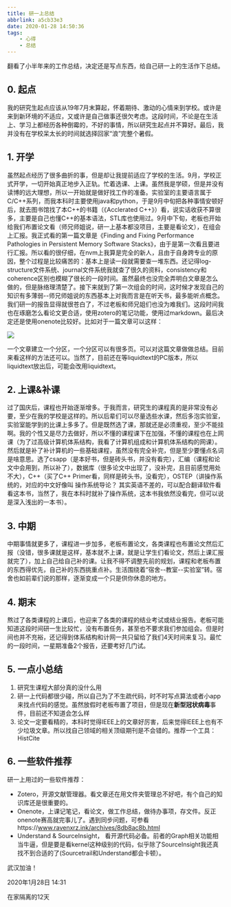 ```yaml
---
title: 研一上总结
abbrlink: a5cb33e3
date: 2020-01-28 14:50:36
tags:
	- 心得
	- 总结
---
```



翻看了小半年来的工作总结，决定还是写点东西，给自己研一上的生活作下总结。

## 0. 起点

我的研究生起点应该从19年7月末算起，怀着期待、激动的心情来到学校。或许是来到新环境的不适应，又或许是自己做事还很欠考虑。这段时间，不论是在生活上、学习上都经历各种倒霉的，不好的事情，所以研究生起点并不算好。最后，我并没有在学校呆太长的时间就选择回家“浪”完整个暑假。
<!-- more -->

## 1. 开学

虽然起点经历了很多曲折的事，但是却让我提前适应了学校的生活。9月，学校正式开学，一切开始真正地步入正轨。忙着选课、上课。虽然我是学硕，但是并没有读博的远大理想，所以一开始就是做好找工作的准备。实验室的主要语言属于C/C++系列，而我本科时主要使用java和python，于是9月中旬把各种事情安顿好后，就去图书馆找了本C++的书籍（《Acclerated C++》）看，说实话收获不算很多，主要是自己也懂C++的基本语法，STL库也使用过。9月中下旬，老板也开始给我们布置论文看（师兄师姐说，研一上基本都没项目，主要是看论文），在组会上汇报。我正式看的第一篇文章是《Finding and Fixing Performance Pathologies in Persistent Memory Software Stacks》，由于是第一次看且要进行汇报。所以看的很仔细，在nvm上我算是完全的新人，且由于自身跨专业的原因，整个过程是比较痛苦的：基本上是读一段就需要查一堆东西。还记得log-structure文件系统、journal文件系统我就查了很久的资料，consistency和coherence区别也模糊了很长的一段时间。虽然最终也没完全弄明白文章是怎么做的，但是脉络理清楚了。接下来就到了第一次组会的时间，这时候才发现自己的知识有多薄弱--师兄师姐说的东西基本上对我而言是在听天书，最多能听点概念。我们研一的报告显得就很苍白了，不过老板和师兄姐们也没为难我们。这段时间我也在琢磨怎么看论文更合适，使用zotero的笔记功能，使用过markdown。最后决定还是使用onenote比较好。比如对于一篇文章可以这样：

![](https://pic.downk.cc/item/5e2fcb7a2fb38b8c3cc2bf62.jpg)

一个文章建立一个分区，一个分区可以有很多页。可以对这篇文章做做总结。目前来看这样的方法还可以。当然了，目前还在等liquidtext的PC版本，所以liquidtext放出后，可能会改用liquidtext。

## 2. 上课&补课

过了国庆后，课程也开始逐渐增多。于我而言，研究生的课程真的是非常没有必要，至少在我的学校是这样的。所以后辈们可以尽量选些水课，然后多泡实验室，实验室能学到的比课上多多了。但是既然选了课，那就还是必须重视，至少不能挂啊。我的个性又是尽力去做好，所以不懂的课程课下在加强，不懂的课程也在上网课（为了过高级计算机体系结构，我看了计算机组成和计算机体系结构的网课）。然后就是补了补计算机的一些基础课程，虽然没有完全补完，但是至少要懂点名词是啥意思。选了csapp（是本好书，但是砖头书，并没有看完），汇编（课程和论文中会用到，所以补了），数据库（很多论文中出现了，没补完，且目前感觉用处不大），C++（买了C++ Primer看，同样是砖头书，没看完），OSTEP（讲操作系统的，对应的中文好像叫 操作系统导论？ 其实英语不差的，可以配合翻译软件看看这本书，当然了，我在本科时就补了操作系统，这本书我依然没看完，但可以说是深入浅出的一本书）。

## 3. 中期

中期事情就更多了，课程进一步加多，老板布置论文，各类课程也布置论文然后汇报（没错，很多课就是这样，基本就不上课，就是让学生们看论文，然后上课汇报就完了），加上自己给自己补的课。让我不得不调整先前的规划，课程和老板布置的东西得优先，自己补的东西挑重点补。生活围绕着“宿舍--教室--实验室”转。宿舍也如前辈们说的那样，逐渐变成一个只是供你休息的地方。

## 4. 期末

熬过了各类课程的上课后，也迎来了各类的课程的结业考试或结业报告。老板可能知道这段时间研一生比较忙，没有布置任务，甚至也不要求我们参加组会。但是时间也并不充裕，还记得到体系结构和计网一共只留给了我们4天时间来复习。最忙的一段时间，一星期准备2个报告，还要考好几门试。

## 5. 一点小总结

1. 研究生课程大部分真的没什么用
2. 研一上代码都很少碰，所以自己为了不生疏代码，时不时写点算法或者小app来找点代码的感觉。虽然放假时老板布置了项目，但是现在**新型冠状病毒**事件，目前还不知道会怎么样
3. 论文一定要看精的，本科时觉得IEEE上的文章好厉害，后来觉得IEEE上也有不少垃圾文章。所以找自己领域的相关顶级期刊是不会错的。推荐一个工具：HistCite

## 6. 一些软件推荐

研一上用过的一些软件推荐：

- Zotero，开源文献管理器。看文章还在用文件夹管理总不好吧，有个自己的知识库还是很重要的。
- Onenote，上课记笔记，看论文，做工作总结，做待办事项，存文件。反正onenote赛高就完事儿了。遇到同步问题，可参看https://www.ravenxrz.ink/archives/8db8ac8b.html
- Understand & SourceInsight， 看开源代码必备。前者的Graph相关功能相当牛逼，但是要是看kernel这种级别的代码，似乎除了SourceInsight我还真找不到合适的了(Sourcetrail和Understand都会卡顿）。

武汉加油！

2020年1月28日 14:31

在家隔离的12天
